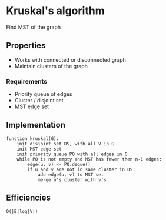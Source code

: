 # Kruskal's algorithm
Find MST of the graph

## Properties
* Works with connected or disconnected graph
* Maintain clusters of the graph

### Requirements
* Priority queue of edges
* Cluster / disjoint set
* MST edge set


## Implementation
```
function kruskal(G):
    init disjoint set DS, with all V in G
    init MST edge set
    init priority queue PQ with all edges in G
    while PQ is not empty and MST has fewer then n-1 edges:
        edge(u, v) <- PQ.deque()
        if u and v are not in same cluster in DS:
            add edge(u, v) to MST set
            merge u's cluster with v's
```

## Efficiencies
`O(|E|log|V|)`
